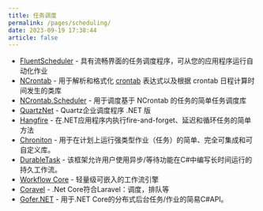 ```yaml
---
title: 任务调度
permalink: /pages/scheduling/
date: 2023-09-19 17:38:44
article: false
---
```

- [FluentScheduler](https://github.com/fluentscheduler/FluentScheduler)  - 具有流畅界面的任务调度程序，可从您的应用程序运行自动化作业 
- [NCrontab](https://github.com/atifaziz/NCrontab)  - 用于解析和格式化 [crontab](http://crontab.org/)  表达式以及根据 crontab 日程计算时间发生的类库 
- [NCrontab.Scheduler](https://github.com/thomasgalliker/NCrontab.Scheduler)  - 用于调度基于 NCrontab 的任务的简单任务调度库 
- [QuartzNet](https://github.com/quartznet/quartznet)  - Quartz企业调度程序 .NET 版 
- [Hangfire](https://github.com/HangfireIO)  - 在.NET应用程序内执行fire-and-forget、延迟和循环任务的简单方法 
- [Chroniton](https://github.com/leosperry/Chroniton)  - 用于在计划上运行强类型作业（任务）的简单、完全可集成和可自定义库。 
- [DurableTask](https://github.com/Azure/durabletask)  - 该框架允许用户使用异步/等待功能在C#中编写长时间运行的持久工作流。 
- [Workflow Core](https://github.com/danielgerlag/workflow-core)  - 轻量级可嵌入的工作流引擎
- [Coravel](https://github.com/jamesmh/coravel) -  .Net Core符合Laravel：调度，排队等
- [Gofer.NET](https://github.com/brthor/Gofer.NET) - 用于.NET Core的分布式后台任务/作业的简易C#API。